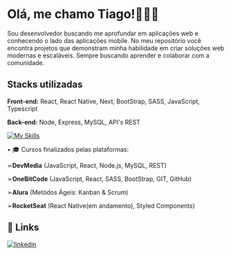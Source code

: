  # Olá, me chamo Tiago!👨🏻‍💻

Sou desenvolvedor buscando me aprofundar em aplicações web e conhecendo o lado das aplicações mobile. No meu repositório você encontra projetos que demonstram minha habilidade em criar soluções web modernas e escaláveis. Sempre buscando aprender e colaborar com a comunidade.


## Stacks utilizadas

**Front-end:** React, React Native, Next, BootStrap, SASS, JavaScript, Typescript

**Back-end:** Node, Express, MySQL, API's REST

[![My Skills](https://skillicons.dev/icons?i=js,ts,html,css,bootstrap,sass,react,styledcomponents,nextjs,nodejs,express,git,github,mysql,npm,vscode&perline=8)](https://skillicons.dev)

• 🎓 Cursos finalizados pelas plataformas: 

➢**DevMedia** (JavaScript, React, Node.js, MySQL, REST)

➢**OneBitCode** (JavaScript, React, SASS, BootStrap, GIT, GitHub)

➢**Alura** (Metódos Ágeis: Kanban & Scrum)

➢**RocketSeat** (React Native(em andamento), Styled Components)

## 🔗 Links
[![linkedin](https://img.shields.io/badge/linkedin-0A66C2?style=for-the-badge&logo=linkedin&logoColor=white)](https://www.linkedin.com/in/tiagoh671)
